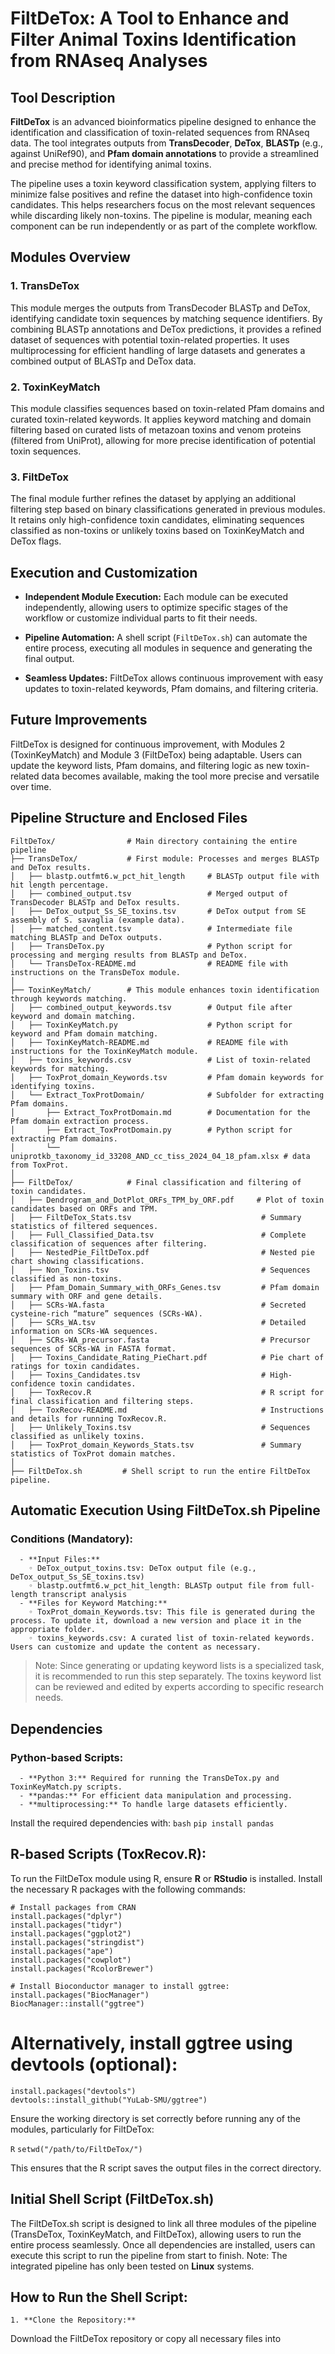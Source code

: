 # FiltDeTox: A Tool to Enhance and Filter Animal Toxins Identification from RNAseq Analyses

## Tool Description

**FiltDeTox** is an advanced bioinformatics pipeline designed to enhance the identification and classification of toxin-related sequences from RNAseq data. The tool integrates outputs from **TransDecoder**, **DeTox**, **BLASTp** (e.g., against UniRef90), and **Pfam domain annotations** to provide a streamlined and precise method for identifying animal toxins.

The pipeline uses a toxin keyword classification system, applying filters to minimize false positives and refine the dataset into high-confidence toxin candidates. This helps researchers focus on the most relevant sequences while discarding likely non-toxins. The pipeline is modular, meaning each component can be run independently or as part of the complete workflow.

## Modules Overview

### 1. TransDeTox
This module merges the outputs from TransDecoder BLASTp and DeTox, identifying candidate toxin sequences by matching sequence identifiers. By combining BLASTp annotations and DeTox predictions, it provides a refined dataset of sequences with potential toxin-related properties. It uses multiprocessing for efficient handling of large datasets and generates a combined output of BLASTp and DeTox data.

### 2. ToxinKeyMatch
This module classifies sequences based on toxin-related Pfam domains and curated toxin-related keywords. It applies keyword matching and domain filtering based on curated lists of metazoan toxins and venom proteins (filtered from UniProt), allowing for more precise identification of potential toxin sequences.

### 3. FiltDeTox
The final module further refines the dataset by applying an additional filtering step based on binary classifications generated in previous modules. It retains only high-confidence toxin candidates, eliminating sequences classified as non-toxins or unlikely toxins based on ToxinKeyMatch and DeTox flags.

## Execution and Customization

- **Independent Module Execution:**
  Each module can be executed independently, allowing users to optimize specific stages of the workflow or customize individual parts to fit their needs.
  
- **Pipeline Automation:**
  A shell script (`FiltDeTox.sh`) can automate the entire process, executing all modules in sequence and generating the final output.
  
- **Seamless Updates:**
  FiltDeTox allows continuous improvement with easy updates to toxin-related keywords, Pfam domains, and filtering criteria.

## Future Improvements

FiltDeTox is designed for continuous improvement, with Modules 2 (ToxinKeyMatch) and Module 3 (FiltDeTox) being adaptable. Users can update the keyword lists, Pfam domains, and filtering logic as new toxin-related data becomes available, making the tool more precise and versatile over time.

## Pipeline Structure and Enclosed Files


```plaintext
FiltDeTox/                # Main directory containing the entire pipeline
├── TransDeTox/           # First module: Processes and merges BLASTp and DeTox results.
│   ├── blastp.outfmt6.w_pct_hit_length     # BLASTp output file with hit length percentage.
│   ├── combined_output.tsv                 # Merged output of TransDecoder BLASTp and DeTox results.
│   ├── DeTox_output_Ss_SE_toxins.tsv       # DeTox output from SE assembly of S. savaglia (example data).
│   ├── matched_content.tsv                 # Intermediate file matching BLASTp and DeTox outputs.
│   ├── TransDeTox.py                       # Python script for processing and merging results from BLASTp and DeTox.
│   └── TransDeTox-README.md                # README file with instructions on the TransDeTox module.
│
├── ToxinKeyMatch/        # This module enhances toxin identification through keywords matching.
│   ├── combined_output_keywords.tsv        # Output file after keyword and domain matching.
│   ├── ToxinKeyMatch.py                    # Python script for keyword and Pfam domain matching.
│   ├── ToxinKeyMatch-README.md             # README file with instructions for the ToxinKeyMatch module.
│   ├── toxins_keywords.csv                 # List of toxin-related keywords for matching.
│   ├── ToxProt_domain_Keywords.tsv         # Pfam domain keywords for identifying toxins.
│   └── Extract_ToxProtDomain/              # Subfolder for extracting Pfam domains.
│       ├── Extract_ToxProtDomain.md        # Documentation for the Pfam domain extraction process.
│       ├── Extract_ToxProtDomain.py        # Python script for extracting Pfam domains.
│       └── uniprotkb_taxonomy_id_33208_AND_cc_tiss_2024_04_18_pfam.xlsx # data from ToxProt.
│
├── FiltDeTox/            # Final classification and filtering of toxin candidates.
│   ├── Dendrogram_and_DotPlot_ORFs_TPM_by_ORF.pdf     # Plot of toxin candidates based on ORFs and TPM.
│   ├── FiltDeTox_Stats.tsv                             # Summary statistics of filtered sequences.
│   ├── Full_Classified_Data.tsv                        # Complete classification of sequences after filtering.
│   ├── NestedPie_FiltDeTox.pdf                         # Nested pie chart showing classifications.
│   ├── Non_Toxins.tsv                                  # Sequences classified as non-toxins.
│   ├── Pfam_Domain_Summary_with_ORFs_Genes.tsv         # Pfam domain summary with ORF and gene details.
│   ├── SCRs-WA.fasta                                   # Secreted cysteine-rich “mature” sequences (SCRs-WA).
│   ├── SCRs_WA.tsv                                     # Detailed information on SCRs-WA sequences.
│   ├── SCRs-WA_precursor.fasta                         # Precursor sequences of SCRs-WA in FASTA format.
│   ├── Toxins_Candidate_Rating_PieChart.pdf            # Pie chart of ratings for toxin candidates.
│   ├── Toxins_Candidates.tsv                           # High-confidence toxin candidates.
│   ├── ToxRecov.R                                      # R script for final classification and filtering steps.
│   ├── ToxRecov-README.md                              # Instructions and details for running ToxRecov.R.
│   ├── Unlikely_Toxins.tsv                             # Sequences classified as unlikely toxins.
│   ├── ToxProt_domain_Keywords_Stats.tsv               # Summary statistics of ToxProt domain matches.
│
├── FiltDeTox.sh         # Shell script to run the entire FiltDeTox pipeline.
```
## Automatic Execution Using FiltDeTox.sh Pipeline
### Conditions (Mandatory):

      - **Input Files:**
        ◦ DeTox_output_toxins.tsv: DeTox output file (e.g., DeTox_output_Ss_SE_toxins.tsv)
        ◦ blastp.outfmt6.w_pct_hit_length: BLASTp output file from full-length transcript analysis
      - **Files for Keyword Matching:**
        ◦ ToxProt_domain_Keywords.tsv: This file is generated during the process. To update it, download a new version and place it in the appropriate folder.
        ◦ toxins_keywords.csv: A curated list of toxin-related keywords. Users can customize and update the content as necessary.

> Note: Since generating or updating keyword lists is a specialized task, it is recommended to run
> this step separately. The toxins keyword list can be reviewed and edited by experts according to
> specific research needs.

## Dependencies
### Python-based Scripts:
      - **Python 3:** Required for running the TransDeTox.py and ToxinKeyMatch.py scripts.
      - **pandas:** For efficient data manipulation and processing.
      - **multiprocessing:** To handle large datasets efficiently.

Install the required dependencies with:
`bash`
`pip install pandas`

## R-based Scripts (ToxRecov.R):
To run the FiltDeTox module using R, ensure **R** or **RStudio** is installed. Install the necessary R packages with the following commands:

```
# Install packages from CRAN
install.packages("dplyr")
install.packages("tidyr")
install.packages("ggplot2")
install.packages("stringdist")
install.packages("ape")
install.packages("cowplot")
install.packages("RcolorBrewer")

# Install Bioconductor manager to install ggtree:
install.packages("BiocManager")
BiocManager::install("ggtree")

```
# Alternatively, install ggtree using devtools (optional):
```
install.packages("devtools")
devtools::install_github("YuLab-SMU/ggtree")
```

Ensure the working directory is set correctly before running any of the modules, particularly for FiltDeTox:

`R`
`setwd("/path/to/FiltDeTox/")`

This ensures that the R script saves the output files in the correct directory.

## Initial Shell Script (FiltDeTox.sh)

The FiltDeTox.sh script is designed to link all three modules of the pipeline (TransDeTox, ToxinKeyMatch, and FiltDeTox), allowing users to run the entire process seamlessly. Once all dependencies are installed, users can execute this script to run the pipeline from start to finish.
Note: The integrated pipeline has only been tested on **Linux** systems.

## How to Run the Shell Script:
    1. **Clone the Repository:**
Download the FiltDeTox repository or copy all necessary files into

